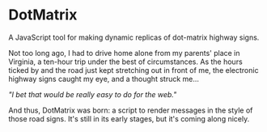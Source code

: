 # DotMatrix

A JavaScript tool for making dynamic replicas of dot-matrix highway signs.

Not too long ago, I had to drive home alone from my parents' place in Virginia, a ten-hour trip under the best of circumstances. As the hours ticked by and the road just kept stretching out in front of me, the electronic highway signs caught my eye, and a thought struck me...

_"I bet that would be really easy to do for the web."_

And thus, DotMatrix was born: a script to render messages in the style of those road signs. It's still in its early stages, but it's coming along nicely.
